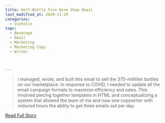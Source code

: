 ```yaml
---
title: Half-Bottle Fine Wine Shop Email
last_modified_at: 2020-11-29
categories:
  - Vinfolio
tags:
  - Beverage
  - Email
  - Marketing
  - Marketing Copy
  - Writer



---
```


> I managed, wrote, and built this email to sell the 375-milliliter bottles on our marketplace. In response to COVID, I needed to update all the email campaign formats to maximize efficiency and sales. This involved piecing together templates in HTML and conceptualizing a system that allowed the team of me and now one copywriter with reduced hours the ability to get three emails out per day. 

<a href="http://links.vinfolio.com/e/evib?_t=414f72b8e11b4850bb66506e2c10eaa1&_m=4fa437f20fc4450980cfb074c27a5a51&_e=mVv9sa02_WUGIksL9hA3jHSDTpZEK3KxPQQgd-fbYp_dHwYzxalDYKaUF8O-CPC_5-cgE0n97BMv4AaQ1jAJoI3kbok3PWRMSo0UZrJ2I1Hz0ZR95XtxcQOzbPT8CJc8" target="_blank">Read Full Story</a>
